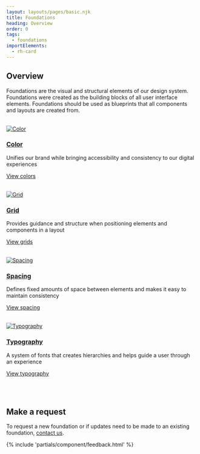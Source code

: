 ```yaml
---
layout: layouts/pages/basic.njk
title: Foundations
heading: Overview
order: 0
tags:
  - foundations
importElements:
  - rh-card
---
```


<style>
  #grid {
    display: grid;
    grid-template-columns: 1fr;
    gap: var(--rh-space-2xl, 32px);
    margin-block-start: var(--rh-space-2xl, 32px);
    margin-block-end: var(--rh-space-5xl, 80px);
  }

  @container container (min-width: 567px) {
    #grid {
      grid-template-columns: 1fr 1fr;
    }
  }
</style>

<section>

  ## Overview

  Foundations are the visual and structural elements of our design system. Foundations were created as the building blocks of all user interface elements. Foundations should be used as blueprints that all components and layouts are created from.

  <div id="grid">
    <rh-card>
      <a href="../foundations/color" slot="header">
        <uxdot-example variant="full" no-border>
          <img src="{{ '/assets/foundations/color.svg' | url }}" alt="Color">
        </uxdot-example>
      </a>
      <h3 slot="header"><a href="../foundations/color">Color</a></h3>
      <p>Unifies our brand while bringing accessibility and consistency to our digital experiences</p>
      <rh-cta>
        <a href="../foundations/color">View colors</a>
      </rh-cta>
    </rh-card>
    <rh-card>
      <a href="../foundations/grid" slot="header">
        <uxdot-example variant="full" no-border>
          <img src="{{ '/assets/foundations/grid.svg' | url }}" alt="Grid">
        </uxdot-example>
      </a>
      <h3 slot="header"><a href="../foundations/grid">Grid</a></h3>
      <p>Provides guidance and structure when positioning elements and components in a layout</p>
      <rh-cta>
        <a href="../foundations/grid">View grids</a>
      </rh-cta>
    </rh-card>
    <rh-card>
      <a href="../foundations/spacing" slot="header">
        <uxdot-example variant="full" no-border>
          <img src="{{ '/assets/foundations/spacing.svg' | url }}" alt="Spacing">
        </uxdot-example>
      </a>
      <h3 slot="header"><a href="../foundations/spacing">Spacing</a></h3>
      <p>Defines fixed amounts of space between elements and makes it easy to maintain consistency</p>
      <rh-cta>
        <a href="../foundations/spacing">View spacing</a>
      </rh-cta>
    </rh-card>
    <rh-card>
      <a href="../foundations/typography" slot="header">
        <uxdot-example variant="full" no-border>
          <img src="{{ '/assets/foundations/typography.svg' | url }}" alt="Typography">
        </uxdot-example>
      </a>
      <h3 slot="header"><a href="../foundations/typography">Typography</a></h3>
      <p>A system of fonts that creates hierarchies and helps guide a user through an experience</p>
      <rh-cta>
        <a href="../foundations/typography">View typography</a>
      </rh-cta>
    </rh-card>
  </div>
</section>

<section>
  <h2>Make a request</h2>
   <p>To request a new foundation or if updates need to be made to an existing foundation, <a href="mailto:digital-design-system@redhat.com">contact us</a>.</p>
</section>


{% include 'partials/component/feedback.html' %}
